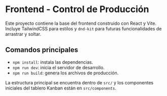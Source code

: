 # Frontend - Control de Producción

Este proyecto contiene la base del frontend construido con React y Vite. Incluye TailwindCSS para estilos y `dnd-kit` para futuras funcionalidades de arrastrar y soltar.

## Comandos principales

- `npm install`: instala las dependencias.
- `npm run dev`: inicia el servidor de desarrollo.
- `npm run build`: genera los archivos de producción.

La estructura principal se encuentra dentro de `src/` y los componentes iniciales del tablero Kanban están en `src/components`.
